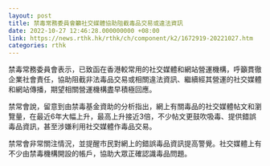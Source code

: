 ```yaml
---
layout: post
title: 禁毒常務委員會籲社交媒體協助阻截毒品交易或違法資訊
date: 2022-10-27 12:46:28.000000000 +08:00
link: https://news.rthk.hk/rthk/ch/component/k2/1672919-20221027.htm
categories: rthk
---
```


禁毒常務委員會表示，已致函在香港較常用的社交媒體和網站營運機構，呼籲貫徹企業社會責任，協助阻截非法毒品交易或相關違法資訊、繼續經其營運的社交媒體和網站傳播，期望相關營運機構盡早積極回應。

禁常會說，留意到由禁毒基金資助的分析指出，網上有關毒品的社交媒體帖文和瀏覽量，在最近6年大幅上升，最高上升接近3倍，不少帖文更鼓吹吸毒、提供錯誤毒品資訊，甚至涉嫌利用社交媒體作毒品交易。
 
禁常會非常關注情況，並提醒市民對網上的錯誤毒品資訊提高警覺。社交媒體上有不少由禁毒機構開設的帳戶，協助大眾正確認識毒品問題。
